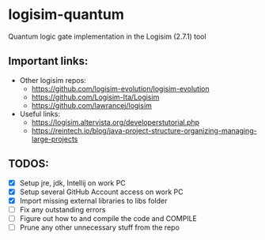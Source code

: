 # logisim-quantum
Quantum logic gate implementation in the Logisim (2.7.1) tool

## Important links:
- Other logisim repos:
  - https://github.com/logisim-evolution/logisim-evolution
  - https://github.com/Logisim-Ita/Logisim
  - https://github.com/lawrancej/logisim
- Useful links:
  - https://logisim.altervista.org/developerstutorial.php
  - https://reintech.io/blog/java-project-structure-organizing-managing-large-projects

## TODOS:
- [x] Setup jre, jdk, Intellij on work PC
- [x] Setup several GitHub Account access on work PC
- [x] Import missing external libraries to libs folder
- [ ] Fix any outstanding errors
- [ ] Figure out how to and compile the code and COMPILE
- [ ] Prune any other unnecessary stuff from the repo